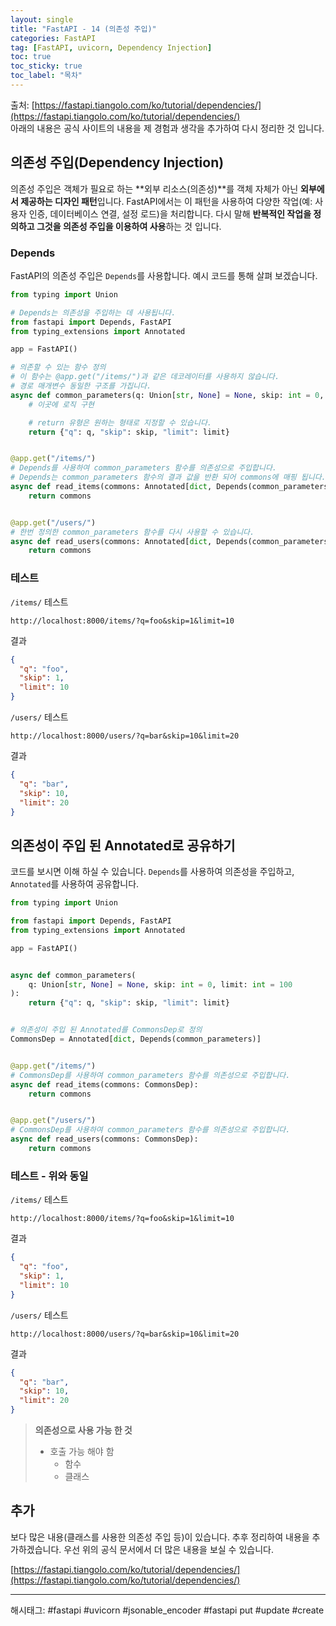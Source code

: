 ```yaml
---
layout: single
title: "FastAPI - 14 (의존성 주입)"
categories: FastAPI
tag: [FastAPI, uvicorn, Dependency Injection]
toc: true
toc_sticky: true
toc_label: "목차"
---
```

출처: [https://fastapi.tiangolo.com/ko/tutorial/dependencies/](https://fastapi.tiangolo.com/ko/tutorial/dependencies/)  
아래의 내용은 공식 사이트의 내용을 제 경험과 생각을 추가하여 다시 정리한 것 입니다.

## 의존성 주입(Dependency Injection)

의존성 주입은 객체가 필요로 하는 **외부 리소스(의존성)**를 객체 자체가 아닌 **외부에서 제공하는 디자인 패턴**입니다. FastAPI에서는 이 패턴을 사용하여 다양한 작업(예: 사용자 인증, 데이터베이스 연결, 설정 로드)을 처리합니다. 다시 말해 **반복적인 작업을 정의하고 그것을 의존성 주입을 이용하여 사용**하는 것 입니다.

### Depends

FastAPI의 의존성 주입은 `Depends`를 사용합니다. 예시 코드를 통해 살펴 보겠습니다.

```python
from typing import Union

# Depends는 의존성을 주입하는 데 사용됩니다.
from fastapi import Depends, FastAPI
from typing_extensions import Annotated

app = FastAPI()

# 의존할 수 있는 함수 정의
# 이 함수는 @app.get("/items/")과 같은 데코레이터를 사용하지 않습니다.
# 경로 매개변수 동일한 구조를 가집니다.
async def common_parameters(q: Union[str, None] = None, skip: int = 0, limit: int = 100):
    # 이곳에 로직 구현 

    # return 유형은 원하는 형태로 지정할 수 있습니다.
    return {"q": q, "skip": skip, "limit": limit}


@app.get("/items/")
# Depends를 사용하여 common_parameters 함수를 의존성으로 주입합니다.
# Depends는 common_parameters 함수의 결과 값을 반환 되어 commons에 매핑 됩니다.
async def read_items(commons: Annotated[dict, Depends(common_parameters)]):
    return commons


@app.get("/users/")
# 한번 정의한 common_parameters 함수를 다시 사용할 수 있습니다.
async def read_users(commons: Annotated[dict, Depends(common_parameters)]):
    return commons
```

### 테스트

`/items/` 테스트

```text
http://localhost:8000/items/?q=foo&skip=1&limit=10
```

결과

```json
{
  "q": "foo",
  "skip": 1,
  "limit": 10
}
```

`/users/` 테스트

```text
http://localhost:8000/users/?q=bar&skip=10&limit=20
```

결과

```json
{
  "q": "bar",
  "skip": 10,
  "limit": 20
}
```

## 의존성이 주입 된 Annotated로 공유하기

코드를 보시면 이해 하실 수 있습니다. `Depends`를 사용하여 의존성을 주입하고, `Annotated`를 사용하여 공유합니다.

```python
from typing import Union

from fastapi import Depends, FastAPI
from typing_extensions import Annotated

app = FastAPI()


async def common_parameters(
    q: Union[str, None] = None, skip: int = 0, limit: int = 100
):
    return {"q": q, "skip": skip, "limit": limit}


# 의존성이 주입 된 Annotated를 CommonsDep로 정의
CommonsDep = Annotated[dict, Depends(common_parameters)]


@app.get("/items/")
# CommonsDep를 사용하여 common_parameters 함수를 의존성으로 주입합니다.
async def read_items(commons: CommonsDep):
    return commons


@app.get("/users/")
# CommonsDep를 사용하여 common_parameters 함수를 의존성으로 주입합니다.
async def read_users(commons: CommonsDep):
    return commons
```

### 테스트 - 위와 동일

`/items/` 테스트

```text
http://localhost:8000/items/?q=foo&skip=1&limit=10
```

결과

```json
{
  "q": "foo",
  "skip": 1,
  "limit": 10
}
```

`/users/` 테스트

```text
http://localhost:8000/users/?q=bar&skip=10&limit=20
```

결과

```json
{
  "q": "bar",
  "skip": 10,
  "limit": 20
}
```

> **의존성으로 사용 가능 한 것**
>
> - 호출 가능 해야 함
>   - 함수
>   - 클래스

## 추가

보다 많은 내용(클래스를 사용한 의존성 주입 등)이 있습니다. 추후 정리하여 내용을 추가하겠습니다. 우선 위의 공식 문서에서 더 많은 내용을 보실 수 있습니다.

[https://fastapi.tiangolo.com/ko/tutorial/dependencies/](https://fastapi.tiangolo.com/ko/tutorial/dependencies/)

---

해시태그: #fastapi #uvicorn #jsonable_encoder #fastapi put #update #create
